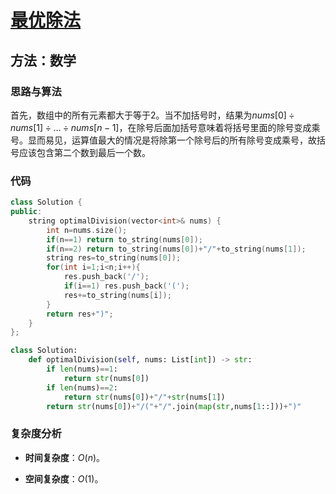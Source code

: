 # [最优除法](https://leetcode-cn.com/problems/optimal-division/)

## 方法：数学

### 思路与算法

首先，数组中的所有元素都大于等于2。当不加括号时，结果为$nums[0] \div nums[1] \div ... \div nums[n-1]$，在除号后面加括号意味着将括号里面的除号变成乘号。显而易见，运算值最大的情况是将除第一个除号后的所有除号变成乘号，故括号应该包含第二个数到最后一个数。

### 代码

```c++
class Solution {
public:
    string optimalDivision(vector<int>& nums) {
        int n=nums.size();
        if(n==1) return to_string(nums[0]);
        if(n==2) return to_string(nums[0])+"/"+to_string(nums[1]);
        string res=to_string(nums[0]);
        for(int i=1;i<n;i++){
            res.push_back('/');
            if(i==1) res.push_back('(');
            res+=to_string(nums[i]);
        }
        return res+")";
    }
};
```

```python
class Solution:
    def optimalDivision(self, nums: List[int]) -> str:
        if len(nums)==1:
            return str(nums[0])
        if len(nums)==2:
            return str(nums[0])+"/"+str(nums[1])
        return str(nums[0])+"/("+"/".join(map(str,nums[1::]))+")"
```

### 复杂度分析

- **时间复杂度**：$O(n)$。

- **空间复杂度**：$O(1)$。
